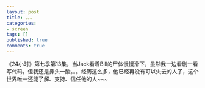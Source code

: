```yaml
---
layout: post
title: 。。。
categories:
- screen
tags: []
published: true
comments: true
---
```

<p>《24小时》第七季第13集，当Jack看着Bill的尸体慢慢滑下，虽然我一边看剧一看写代码，但我还是鼻头一酸。。。经历这么多，他已经再没有可以失去的人了，这个世界唯一还能了解、支持、信任他的人~~~<br /></p>
